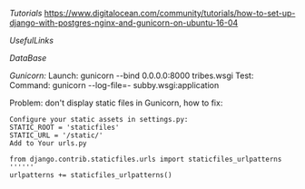 *Tutorials* 
https://www.digitalocean.com/community/tutorials/how-to-set-up-django-with-postgres-nginx-and-gunicorn-on-ubuntu-16-04

*UsefulLinks*

*DataBase*

*Gunicorn:*
Launch: gunicorn --bind 0.0.0.0:8000 tribes.wsgi
Test: Command: gunicorn --log-file=- subby.wsgi:application

Problem: don't display static files in Gunicorn, how to fix: 
```pip install dj-static
Configure your static assets in settings.py:
STATIC_ROOT = 'staticfiles'
STATIC_URL = '/static/'
Add to Your urls.py

from django.contrib.staticfiles.urls import staticfiles_urlpatterns
''''''
urlpatterns += staticfiles_urlpatterns()
```
